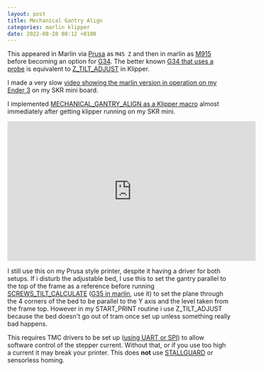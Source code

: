 ```yaml
---
layout: post
title: Mechanical Gantry Align
categories: marlin klipper
date: 2022-08-28 00:12 +0100
---
```

This appeared in Marlin via [Prusa](https://www.youtube.com/watch?v=JqH41K2vq0g&t=300s) as `M45 Z` and then in marlin as [M915](https://marlinfw.org/docs/gcode/M915.html) before becoming an option for [G34](https://marlinfw.org/docs/gcode/G034-mgc.html). The better known [G34 that uses a probe](https://marlinfw.org/docs/gcode/G034-zsaa.html) is equivalent to [Z_TILT_ADJUST](https://www.klipper3d.org/G-Codes.html#z_tilt_adjust) in Klipper.

I made a very slow [video showing the marlin version in operation on my Ender 3](https://youtu.be/CWfAdz4vtpY) on my SKR mini board.

I implemented [MECHANICAL_GANTRY_ALIGN as a Klipper macro](https://github.com/strayr/strayr-k-macros/blob/main/mechanical_level_tmc2209.cfg) almost immediately after getting klipper running on my SKR mini. 

<iframe width="560" height="315" src="https://www.youtube-nocookie.com/embed/aVdIeIIpUAk" title="YouTube video player" frameborder="0" allow="accelerometer; autoplay; clipboard-write; encrypted-media; gyroscope; picture-in-picture" allowfullscreen></iframe>

I still use this on my Prusa style printer, despite it having a driver for both setups. If i disturb the adjustable bed, I use this to set the gantry parallel to the top of the frame as a reference before running [SCREWS_TILT_CALCULATE](https://www.klipper3d.org/G-Codes.html#screws_tilt_calculate) ([G35 in marlin](https://marlinfw.org/docs/gcode/G035.html), use it) to set the plane through the 4 corners of the bed to be parallel to the Y axis and the level taken from the frame top. However in my START_PRINT routine i use Z_TILT_ADJUST because the bed doesn't go out of tram once set up unless something really bad happens.

This requires TMC drivers to be set up ([using UART or SPI](https://www.klipper3d.org/TMC_Drivers.html)) to allow software control of the stepper current. Without that, or if you use too high a current it may break your printer. This does **not** use [STALLGUARD](https://www.trinamic.com/technology/motor-control-technology/stallguard-and-coolstep/) or sensorless homing.





